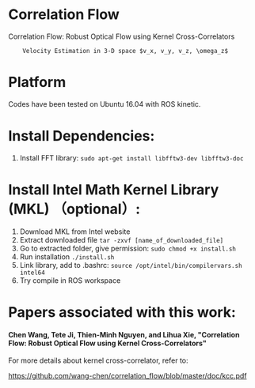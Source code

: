 # Correlation Flow
Correlation Flow: Robust Optical Flow using Kernel Cross-Correlators
```
    Velocity Estimation in 3-D space $v_x, v_y, v_z, \omega_z$
```
# Platform
  Codes have been tested on Ubuntu 16.04 with ROS kinetic.
  
# Install Dependencies:
  1. Install FFT library: 
	```
	sudo apt-get install libfftw3-dev libfftw3-doc
	```

# Install Intel Math Kernel Library (MKL) （optional）:

  1. Download MKL from Intel website
  2. Extract downloaded file 
  	```
  	tar -zxvf [name_of_downloaded_file]
  	```
  3. Go to extracted folder, give permission: 
  	```
  	sudo chmod +x install.sh
  	```
  4. Run installation 
	```
  	./install.sh
  	```
  5. Link library, add to .bashrc: 
  	```
  	source /opt/intel/bin/compilervars.sh intel64
  	```
  6. Try compile in ROS workspace

# Papers associated with this work:
#### Chen Wang, Tete Ji, Thien-Minh Nguyen, and Lihua Xie, "Correlation Flow: Robust Optical Flow using Kernel Cross-Correlators"

For more details about kernel cross-correlator, refer to:

https://github.com/wang-chen/correlation_flow/blob/master/doc/kcc.pdf
